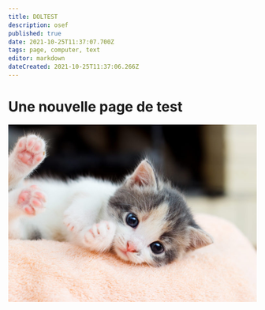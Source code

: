```yaml
---
title: DOLTEST
description: osef
published: true
date: 2021-10-25T11:37:07.700Z
tags: page, computer, text
editor: markdown
dateCreated: 2021-10-25T11:37:06.266Z
---
```


# Une nouvelle page de test

![arrivée-dun-chaton-à-la-maison-768x547.jpeg](/arrivée-dun-chaton-à-la-maison-768x547.jpeg)